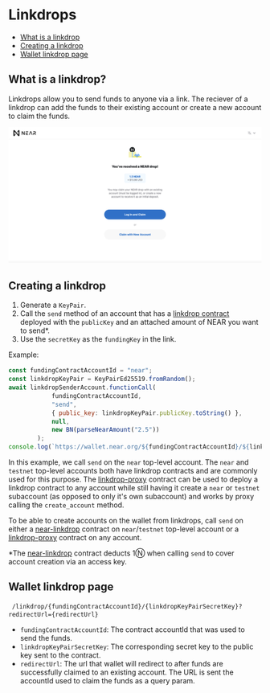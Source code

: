 # Linkdrops

* [What is a linkdrop](#what-is-a-linkdrop)
* [Creating a linkdrop](#creating-a-linkdrop)
* [Wallet linkdrop page](#wallet-linkdrop-page)

## What is a linkdrop?

Linkdrops allow you to send funds to anyone via a link. The reciever of a linkdrop can add the funds to their existing account or create a new account to claim the funds.

![image info](./assets/linkdrop-landing.png)


## Creating a linkdrop
1. Generate a `KeyPair`.
2. Call the `send` method of an account that has a [linkdrop contract](https://github.com/near/near-linkdrop) deployed with the `publicKey` and an attached amount of NEAR you want to send*.
3. Use the `secretKey` as the `fundingKey` in the link.

Example:
```js
const fundingContractAccountId = "near";
const linkdropKeyPair = KeyPairEd25519.fromRandom();
await linkdropSenderAccount.functionCall(
            fundingContractAccountId,
            "send",
            { public_key: linkdropKeyPair.publicKey.toString() },
            null,
            new BN(parseNearAmount("2.5"))
        );
console.log(`https://wallet.near.org/${fundingContractAccountId}/${linkdropKeyPair.secretKey}`);
```

In this example, we call `send` on the `near` top-level account. The `near` and `testnet` top-level accounts both have linkdrop contracts and are commonly used for this purpose. The [linkdrop-proxy](https://github.com/near-apps/linkdrop-proxy) contract can be used to deploy a linkdrop contract to any account while still having it create a `near` or `testnet` subaccount (as opposed to only it's own subaccount) and works by proxy calling the `create_account` method.

To be able to create accounts on the wallet from linkdrops, call `send` on either a [near-linkdrop](https://github.com/near/near-linkdrop) contract on `near`/`testnet` top-level account or a [linkdrop-proxy](https://github.com/near-apps/linkdrop-proxy) contract on any account.

*The [near-linkdrop](https://github.com/near/near-linkdrop) contract deducts 1Ⓝ when calling `send` to cover account creation via an access key.

## Wallet linkdrop page

     /linkdrop/{fundingContractAccountId}/{linkdropKeyPairSecretKey}?redirectUrl={redirectUrl}
    
* `fundingContractAccountId`: The contract accountId that was used to send the funds.
* `linkdropKeyPairSecretKey`: The corresponding secret key to the public key sent to the contract.
* `redirectUrl`: The url that wallet will redirect to after funds are successfully claimed to an existing account. The URL is sent the accountId used to claim the funds as a query param.
